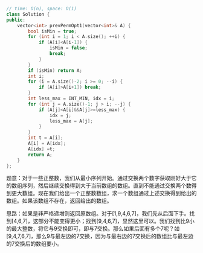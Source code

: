 ```CPP
// time: O(n), space: O(1)
class Solution {
public:
    vector<int> prevPermOpt1(vector<int>& A) {
        bool isMin = true;
        for (int i = 1; i < A.size(); ++i) {
            if (A[i]<A[i-1]) {
                isMin = false;
                break;
            }
        }
        if (isMin) return A;
        int i;
        for (i = A.size()-2; i >= 0; --i) {
            if (A[i]>A[i+1]) break;
        }
        int less_max = INT_MIN, idx = i;
        for (int j = A.size()-1; j > i; --j) {
            if (A[j]<A[i]&&A[j]>=less_max) {
                idx = j;
                less_max = A[j];
            }
        }
        int t = A[i];
        A[i] = A[idx];
        A[idx] =t;
        return A;
    }
};
```

题意：对于一些正整数，我们从最小序列开始。通过交换两个数字获取刚好大于它的数组序列，然后继续交换得到大于当前数组的数组。直到不能通过交换两个数得到更大数组。现在我们给出一个正整数数组，求一个数组通过上述交换得到给出的数组。如果该数组不存在，返回给出的数组。

思路：如果是非严格递增则返回原数组。对于[1,9,4,6,7]，我们先从后面下手。找到[4,6,7]，这部分不能变得更小；找到[9,4,6,7]，显然这里可以。我们找到比9小的最大整数，将它与9交换即可，即与7交换。那么如果后面有多个7呢？如[9,4,7,6,7]，那么9与最左边的7交换，因为与最右边的7交换后的数组比与最左边的7交换后的数组要小。